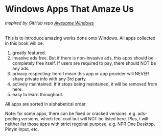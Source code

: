 # Windows Apps That Amaze Us

###### Inspired by GitHub repo [Awesome Windows](https://github.com/Awesome-Windows/Awesome)

This is to introduce amazing works done onto Windows. All apps collected in this book will be:

1. greatly featured.
2. invasive ads free. But if there is non-invasive ads, this apps should be completely free itself. If users are required to pay, there should NOT be any ads.
3. privacy respecting: here I mean this app or app provider will NEVER share private info with any 3rd party.
4. actively maintained. If it stops being maintained, it will be removed from here.
5. easy to learn throughout.

All apps are sorted in alphabetical order.

Note: for some apps, there can be fixed or cracked versions, e.g. ads-peeling versions, which feel cool but will NOT be listed here. Plus, I will neither list those apps with strict regoinal purpose, e.g. NPR One Desktop, Pinyin Input, etc.

